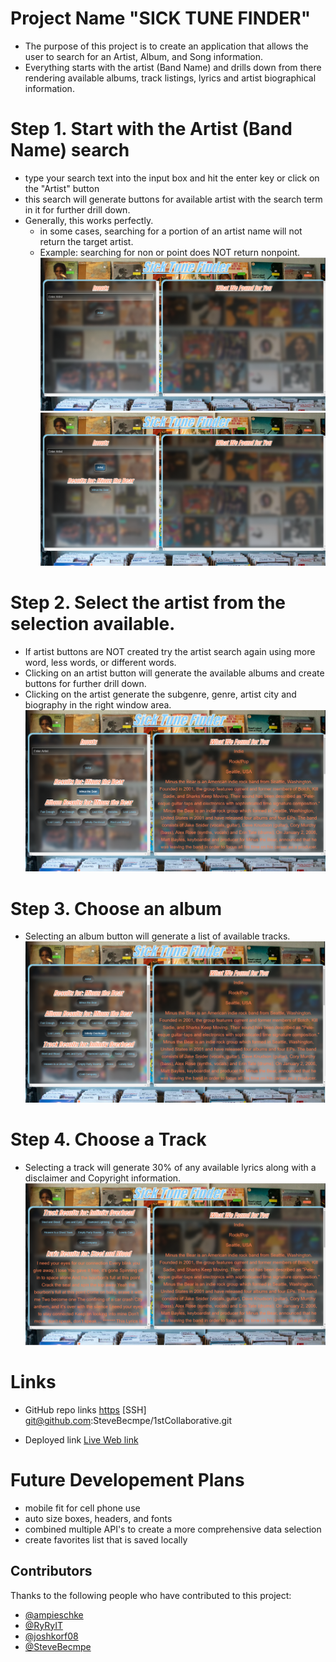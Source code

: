 # Project Name "SICK TUNE FINDER"
- The purpose of this project is to create an application that allows the user to search for an Artist, Album, and Song information.
- Everything starts with the artist (Band Name) and drills down from there rendering available albums, track listings, lyrics and artist biographical information.

# Step 1. Start with the Artist (Band Name) search
- type your search text into the input box and hit the enter key or click on the "Artist" button
- this search will generate buttons for available artist with the search term in it for further drill down.
- Generally, this works perfectly.
    + in some cases, searching for a portion of an artist name will not return the target artist. 
    + Example: searching for non or point does NOT return nonpoint.
![Step 1 Artist Search](./assets/STF_1_Home_Screen.PNG)
![Step 1 Results](./assets/STF_2_Artist_Searched.PNG)

# Step 2. Select the artist from the selection available.
- If artist buttons are NOT created try the artist search again using more word, less words, or different words.
- Clicking on an artist button will generate the available albums and create buttons for further drill down.
- Clicking on the artist generate the subgenre, genre, artist city and biography in the right window area.
![Step 2 Selecting Artist to generate album list](./assets/STF_3_Artist_Selected.PNG)

# Step 3. Choose an album
- Selecting an album button will generate a list of available tracks.
![Step 3 Selecting Album to generate track list](./assets/STF_4_Album_Selected.PNG)

# Step 4. Choose a Track
- Selecting a track will generate 30% of any available lyrics along with a disclaimer and Copyright information.
![Step 4 Selectting Track to generate lyrics](./assets/STF_5_Song_Selected.PNG)


# Links
* GitHub repo links
[https](https://github.com/SteveBecmpe/1stCollaborative.git)
[SSH] git@github.com:SteveBecmpe/1stCollaborative.git

* Deployed link
[Live Web link](https://stevebecmpe.github.io/1stCollaborative/)

# Future Developement Plans
- mobile fit for cell phone use
- auto size boxes, headers, and fonts
- combined multiple API's to create a more comprehensive data selection
- create favorites list that is saved locally


## Contributors
Thanks to the following people who have contributed to this project:
* [@ampieschke](https://github.com/ampieschke)
* [@RyRyIT](https://github.com/RyRyIT)
* [@joshkorf08](https://github.com/joshkorf08)
* [@SteveBecmpe](https://github.com/SteveBecmpe)


